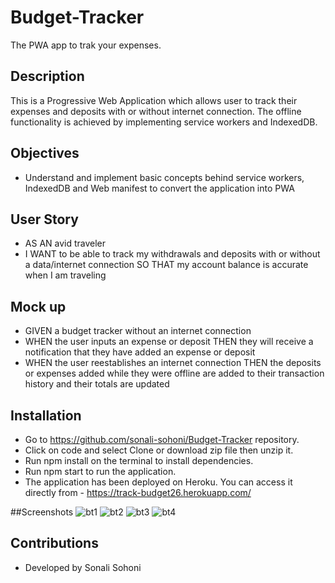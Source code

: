# Budget-Tracker
The PWA app to trak your expenses.
## Description
This is a Progressive Web Application which allows user to track their expenses and deposits with or without internet connection. The offline functionality is achieved by implementing service workers and IndexedDB.
## Objectives
* Understand and implement basic concepts behind service workers, IndexedDB and Web manifest to convert the application into PWA

## User Story
* AS AN avid traveler
* I WANT to be able to track my withdrawals and deposits with or without a data/internet connection
  SO THAT my account balance is accurate when I am traveling 

## Mock up
* GIVEN a budget tracker without an internet connection
* WHEN the user inputs an expense or deposit
  THEN they will receive a notification that they have added an expense or deposit
* WHEN the user reestablishes an internet connection
  THEN the deposits or expenses added while they were offline are added to their transaction history and their totals are updated



## Installation
* Go to https://github.com/sonali-sohoni/Budget-Tracker repository.
* Click on code and select Clone or download zip file then unzip it.
* Run npm install on the terminal to install dependencies.
* Run npm start to run the application.
* The application has been deployed on Heroku. You can access it directly from  - https://track-budget26.herokuapp.com/



##Screenshots
![bt1](https://user-images.githubusercontent.com/88642738/148691428-a43672ad-6d5d-41b9-a8a3-3ac8ad270cd6.png)
![bt2](https://user-images.githubusercontent.com/88642738/148691429-b0a086cb-c0e2-48ab-869d-684cc970ef28.png)
![bt3](https://user-images.githubusercontent.com/88642738/148691430-4f24bd96-4402-4889-90c8-ecd2c8c4eb9d.png)
![bt4](https://user-images.githubusercontent.com/88642738/148691427-8eff2a6f-4989-464f-a9af-79d553fabeaf.png)





   
## Contributions
* Developed by Sonali Sohoni


    
  



